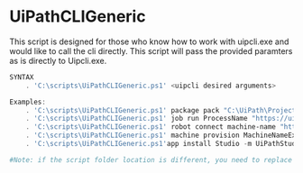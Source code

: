 # UiPathCLIGeneric
 This script is designed for those who know how to work with uipcli.exe and would like to call the cli directly.
 This script will pass the provided paramters as is directly to Uipcli.exe. 
```PowerShell
SYNTAX
    . 'C:\scripts\UiPathCLIGeneric.ps1' <uipcli desired arguments>

Examples:
    . 'C:\scripts\UiPathCLIGeneric.ps1' package pack "C:\UiPath\Project\project.json" -o "C:\UiPath\Package"
    . 'C:\scripts\UiPathCLIGeneric.ps1' job run ProcessName "https://uipath-orchestrator.myorg.com" default -u admin -p 123456
    . 'C:\scripts\UiPathCLIGeneric.ps1' robot connect machine-name "https://uipath-orchestrator.myorg.com" default -u admin -p 123456 -o OurOrganization -l en-US
    . 'C:\scripts\UiPathCLIGeneric.ps1' machine provision MachineNameExample Template "https://uipath-orchestrator.myorg.com" default -u admin -p 123456 -o ModernFolder -l en-US
    . 'C:\scripts\UiPathCLIGeneric.ps1'app install Studio -m UiPathStudio.msi

#Note: if the script folder location is different, you need to replace "C:" with directory folder (e.g. '[FOLDER_VARIABLE]\scripts\UiPathPack.ps1')
```
